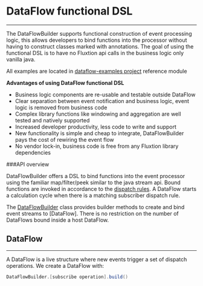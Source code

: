 
# DataFlow functional DSL
---

The DataFlowBuilder supports functional construction of event processing logic, this allows developers to bind
functions into the processor without having to construct classes marked with annotations. The goal of using the
functional DSL is to have no Fluxtion api calls in the business logic only vanilla java.

All examples are located in [dataflow-examples project](https://github.com/telaminai/dataflow-examples) reference
module

**Advantages of using DataFlow functional DSL**

- Business logic components are re-usable and testable outside DataFlow
- Clear separation between event notification and business logic, event logic is removed from business code
- Complex library functions like windowing and aggregation are well tested and natively supported
- Increased developer productivity, less code to write and support
- New functionality is simple and cheap to integrate, DataFlowBuilder pays the cost of rewiring the event flow
- No vendor lock-in, business code is free from any Fluxtion library dependencies

###API overview

DataFlowBuilder offers a DSL to bind functions into the event processor using the familiar map/filter/peek similar to the java
stream api. Bound functions are invoked in accordance to the [dispatch rules](../../home/dataflow-fundamentals.md#event-dispatch-rules).
A DataFlow starts a calculation cycle when there is a matching subscriber dispatch rule.

The [DataFlowBuilder]({{fluxtion_src_compiler}}/builder/dataflow/DataFlow.java) class provides builder methods to
create and bind event streams to [DataFlow]. There is no restriction on the number of DataFlows bound inside a host
DataFlow.

## DataFlow
---
A DataFlow is a live structure where new events trigger a set of dispatch operations. We create a DataFlow with:

```java
DataFlowBuilder.[subscribe operation].build()
```
